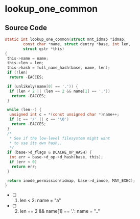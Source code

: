 # lookup_one_common

## Source Code

```c fs/namei.c
static int lookup_one_common(struct mnt_idmap *idmap,
        const char *name, struct dentry *base, int len,
        struct qstr *this)
{
 this->name = name;
 this->len = len;
 this->hash = full_name_hash(base, name, len);
 if (!len)
  return -EACCES;

 if (unlikely(name[0] == '.')) {
  if (len < 2 || (len == 2 && name[1] == '.'))
   return -EACCES;
 }

 while (len--) {
  unsigned int c = *(const unsigned char *)name++;
  if (c == '/' || c == '\0')
   return -EACCES;
 }
 /*
  * See if the low-level filesystem might want
  * to use its own hash..
  */
 if (base->d_flags & DCACHE_OP_HASH) {
  int err = base->d_op->d_hash(base, this);
  if (err < 0)
   return err;
 }

 return inode_permission(idmap, base->d_inode, MAY_EXEC);
}
```

- [ ] 1. len < 2: name = "a"
- [ ] 2. len == 2 && name[1] == '.': name = ".."
